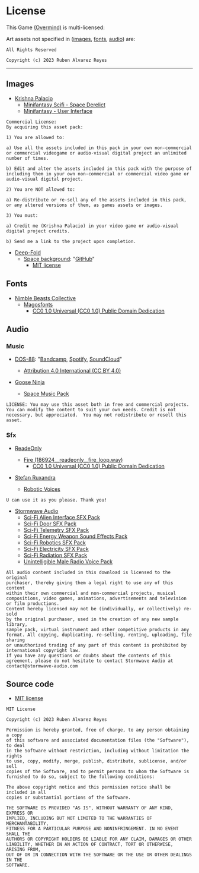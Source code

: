 # License

This Game [(Overmind)](https://github.com/thisisnotruben/Overmind) is multi-licensed:

Art assets not specified in ([images](#images), [fonts](#fonts), [audio](#audio)) are:
```
All Rights Reserved

Copyright (c) 2023 Ruben Alvarez Reyes
```
___

## Images
- [Krishna Palacio](https://krishna-palacio.itch.io/)
	- [Minifantasy Scifi - Space Derelict](https://krishna-palacio.itch.io/minifantasy-scifi-space-derelict)
	- [Minifantasy - User Interface](https://krishna-palacio.itch.io/minifantasy-user-interface)
```
Commercial License:
By acquiring this asset pack:

1) You are allowed to:

a) Use all the assets included in this pack in your own non-commercial or commercial videogame or audio-visual digital project an unlimited number of times.

b) Edit and alter the assets included in this pack with the purpose of including them in your own non-commercial or commercial video game or audio-visual digital project.

2) You are NOT allowed to:

a) Re-distribute or re-sell any of the assets included in this pack, or any altered versions of them, as games assets or images.

3) You must:

a) Credit me (Krishna Palacio) in your video game or audio-visual digital project credits.

b) Send me a link to the project upon completion.
```

- [Deep-Fold](https://deep-fold.itch.io/)
	- [Space background](https://deep-fold.itch.io/space-background-generator): "[GitHub](https://github.com/Deep-Fold/PixelSpace)"
		- [MIT license](https://opensource.org/licenses/MIT)

## Fonts

- [Nimble Beasts Collective](https://nimblebeastscollective.itch.io/)
	- [Magosfonts](https://nimblebeastscollective.itch.io/magosfonts)
		- [CC0 1.0 Universal (CC0 1.0) Public Domain Dedication](https://creativecommons.orgpublicdomain/zero/1.0/)

## Audio

### Music

- [DOS-88](https://www.youtube.com/@DOSEightyEight/featured): "[Bandcamp](https://dos88.bandcamp.com/), [Spotify](https://open.spotify.com/artist/38BQPdGxJDQ6G8gZ4EuZBH?si=lIHXqWyNSCCqh-cZ0qHMgA&nd=1), [SoundCloud](soundcloud.com/dos-88)"
	- [Attribution 4.0 International (CC BY 4.0)](https://creativecommons.org/licenses/by/4.0/)

- [Goose Ninja](https://gooseninja.itch.io/)
	- [Space Music Pack](https://gooseninja.itch.io/space-music-pack)
```
LICENSE: You may use this asset both in free and commercial projects. You can modify the content to suit your own needs. Credit is not necessary, but appreciated.  You may not redistribute or resell this asset.
```

### Sfx

- [ReadeOnly](https://freesound.org/people/ReadeOnly/)
	- [Fire (186924__readeonly__fire_loop.wav)](https://freesound.org/people/ReadeOnly/sounds/186924/)
		- [CC0 1.0 Universal (CC0 1.0)
Public Domain Dedication](https://creativecommons.org/publicdomain/zero/1.0/)

- [Stefan Ruxandra](https://fanestelaru.itch.io/)
	- [Robotic Voices](https://fanestelaru.itch.io/robotic-voices)
```
U can use it as you please. Thank you!
```

- [Stormwave Audio](https://www.stormwave-audio.com/)
	- [Sci-Fi Alien Interface SFX Pack](https://stormwave-audio.itch.io/sci-fi-alien-interface-sfx-pack)
	- [Sci-Fi Door SFX Pack](https://stormwave-audio.itch.io/sci-fi-door-pack)
	- [Sci-Fi Telemetry SFX Pack](https://stormwave-audio.itch.io/sci-fi-telemetry-sfx-pack)
	- [Sci-Fi Energy Weapon Sound Effects Pack](https://stormwave-audio.itch.io/sci-fi-energy-weapon-sound-effects-pack)
	- [Sci-Fi Robotics SFX Pack](https://stormwave-audio.itch.io/sci-fi-robotics-sfx-pack)
	- [Sci-Fi Electricity SFX Pack](https://stormwave-audio.itch.io/sci-fi-electricity-sfx-pack)
	- [Sci-Fi Radiation SFX Pack](https://stormwave-audio.itch.io/sci-fi-radiation-sfx-pack)
	- [Unintelligible Male Radio Voice Pack](https://stormwave-audio.com/product/unintelligible-male-radio-voice-pack-1/)

```
All audio content included in this download is licensed to the original
purchaser, thereby giving them a legal right to use any of this content
within their own commercial and non-commercial projects, musical
compositions, video games, animations, advertisements and television
or film productions.
Content hereby licensed may not be (individually, or collectively) re-sold
by the original purchaser, used in the creation of any new sample library,
sample pack, virtual instrument and other competitive products in any
format. All copying, duplicating, re-selling, renting, uploading, file sharing
or unauthorized trading of any part of this content is prohibited by
international copyright law.
If you have any questions or doubts about the contents of this
agreement, please do not hesitate to contact Stormwave Audio at
contact@stormwave-audio.com
```

## Source code

- [MIT license](https://opensource.org/licenses/MIT)
```
MIT License

Copyright (c) 2023 Ruben Alvarez Reyes

Permission is hereby granted, free of charge, to any person obtaining a copy
of this software and associated documentation files (the "Software"), to deal
in the Software without restriction, including without limitation the rights
to use, copy, modify, merge, publish, distribute, sublicense, and/or sell
copies of the Software, and to permit persons to whom the Software is
furnished to do so, subject to the following conditions:

The above copyright notice and this permission notice shall be included in all
copies or substantial portions of the Software.

THE SOFTWARE IS PROVIDED "AS IS", WITHOUT WARRANTY OF ANY KIND, EXPRESS OR
IMPLIED, INCLUDING BUT NOT LIMITED TO THE WARRANTIES OF MERCHANTABILITY,
FITNESS FOR A PARTICULAR PURPOSE AND NONINFRINGEMENT. IN NO EVENT SHALL THE
AUTHORS OR COPYRIGHT HOLDERS BE LIABLE FOR ANY CLAIM, DAMAGES OR OTHER
LIABILITY, WHETHER IN AN ACTION OF CONTRACT, TORT OR OTHERWISE, ARISING FROM,
OUT OF OR IN CONNECTION WITH THE SOFTWARE OR THE USE OR OTHER DEALINGS IN THE
SOFTWARE.
```
